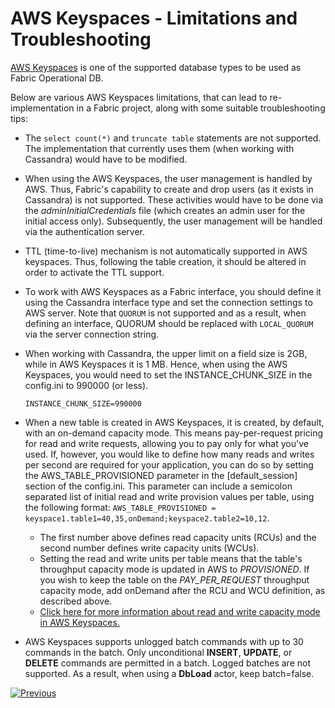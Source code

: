 # AWS Keyspaces - Limitations and Troubleshooting 

[AWS Keyspaces](https://docs.aws.amazon.com/keyspaces/latest/devguide/what-is-keyspaces.html) is one of the supported database types to be used as Fabric Operational DB. 

Below are various AWS Keyspaces limitations, that can lead to re-implementation in a  Fabric project, along with some suitable troubleshooting tips:

* The ```select count(*)``` and ```truncate table``` statements are not supported. The implementation that currently uses them (when working with Cassandra) would have to be modified.

* When using the AWS Keyspaces, the user management is handled by AWS. Thus, Fabric's capability to create and drop users (as it exists in Cassandra) is not supported. These activities would have to be done via the *adminInitialCredentials* file (which creates an admin user for the initial access only). Subsequently, the user management will be handled via the authentication server.

* TTL (time-to-live) mechanism is not automatically supported in AWS keyspaces. Thus, following the table creation, it should be altered in order to activate the TTL support. 

* To work with AWS Keyspaces as a Fabric interface, you should define it using the Cassandra interface type and set the connection settings to AWS server. Note that ```QUORUM``` is not supported and as a result, when defining an interface, QUORUM should be replaced with ```LOCAL_QUORUM``` via the server connection string.

* When working with Cassandra, the upper limit on a field size is 2GB, while in AWS Keyspaces it is 1 MB. Hence, when using the AWS Keyspaces, you would need to set the INSTANCE_CHUNK_SIZE in the config.ini to 990000 (or less).

  ~~~
  INSTANCE_CHUNK_SIZE=990000
  ~~~

* When a new table is created in AWS Keyspaces, it is created, by default, with an on-demand capacity mode. This means pay-per-request pricing for read and write requests, allowing you to pay only for what you've used. If, however, you would like to define how many reads and writes per second are required for your application, you can do so by setting the AWS_TABLE_PROVISIONED parameter in the [default_session] section of the config.ini. This parameter can include a semicolon separated list of initial read and write provision values per table, using the following format: ```AWS_TABLE_PROVISIONED = keyspace1.table1=40,35,onDemand;keyspace2.table2=10,12```.

  * The first number above defines read capacity units (RCUs) and the second number defines write capacity units (WCUs).
  * Setting the read and write units per table means that the table's throughput capacity mode is updated in AWS to *PROVISIONED*. If you wish to keep the table on the *PAY_PER_REQUEST* throughput capacity mode, add onDemand after the RCU and WCU definition, as described above.
  * [Click here for more information about read and write capacity mode in AWS Keyspaces.](https://docs.aws.amazon.com/keyspaces/latest/devguide/ReadWriteCapacityMode.html)

* AWS Keyspaces supports unlogged batch commands with up to 30 commands in the batch. Only         unconditional **INSERT**, **UPDATE**, or **DELETE** commands are permitted in a batch. Logged batches are not supported. As a result, when using a **DbLoad** actor, keep batch=false.






[![Previous](/articles/images/Previous.png)](08_kafka_basic_commands.md)
